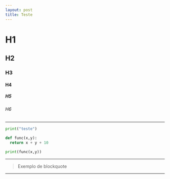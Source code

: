 ```yaml
---
layout: post
title: Teste
---
```


# H1
## H2
### H3
#### H4
##### H5
###### H6

***

```py
print("teste")

def func(x,y):
  return x + y + 10

print(func(x,y))
```

---


> Exemplo de blockquote



______________________
